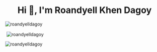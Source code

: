 <h1 align="center">Hi 👋, I'm Roandyell Khen Dagoy</h1>
<p align="left"> <img src="https://komarev.com/ghpvc/?username=roandyelldagoy&label=Profile%20views&color=0e75b6&style=flat" alt="roandyelldagoy" /> </p>

<p align="left">
</p>




<p>&nbsp;<img align="center" src="https://github-readme-stats.vercel.app/api?username=roandyelldagoy&show_icons=true&locale=en" alt="roandyelldagoy" /></p>

<p><img align="center" src="https://github-readme-streak-stats.herokuapp.com/?user=roandyelldagoy&" alt="roandyelldagoy" /></p>
